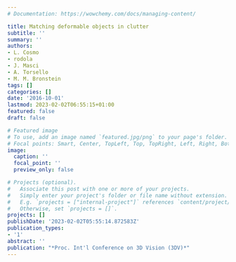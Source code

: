 ```yaml
---
# Documentation: https://wowchemy.com/docs/managing-content/

title: Matching deformable objects in clutter
subtitle: ''
summary: ''
authors:
- L. Cosmo
- rodola
- J. Masci
- A. Torsello
- M. M. Bronstein
tags: []
categories: []
date: '2016-10-01'
lastmod: 2023-02-02T06:55:15+01:00
featured: false
draft: false

# Featured image
# To use, add an image named `featured.jpg/png` to your page's folder.
# Focal points: Smart, Center, TopLeft, Top, TopRight, Left, Right, BottomLeft, Bottom, BottomRight.
image:
  caption: ''
  focal_point: ''
  preview_only: false

# Projects (optional).
#   Associate this post with one or more of your projects.
#   Simply enter your project's folder or file name without extension.
#   E.g. `projects = ["internal-project"]` references `content/project/deep-learning/index.md`.
#   Otherwise, set `projects = []`.
projects: []
publishDate: '2023-02-02T05:55:14.872583Z'
publication_types:
- '1'
abstract: ''
publication: "*Proc. Int'l Conference on 3D Vision (3DV)*"
---
```

